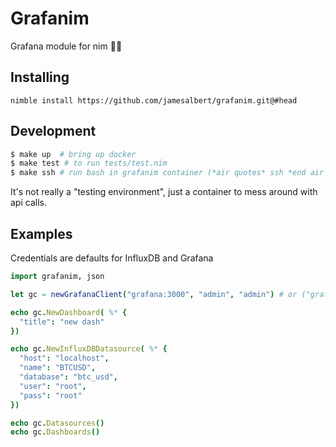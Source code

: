 Grafanim
========

Grafana module for nim 🤷‍♂️


## Installing

`nimble install https://github.com/jamesalbert/grafanim.git@#head`

## Development

```sh
$ make up  # bring up docker
$ make test # to run tests/test.nim
$ make ssh # run bash in grafanim container (*air quotes* ssh *end air quotes*)
```

It's not really a "testing environment", just a container to mess around with api calls.

## Examples

Credentials are defaults for InfluxDB and Grafana

```nim
import grafanim, json

let gc = newGrafanaClient("grafana:3000", "admin", "admin") # or ("grafana:3000", "api-key")

echo gc.NewDashboard( %* {
  "title": "new dash"
})

echo gc.NewInfluxDBDatasource( %* {
  "host": "localhost",
  "name": "BTCUSD",
  "database": "btc_usd",
  "user": "root",
  "pass": "root"
})

echo gc.Datasources()
echo gc.Dashboards()

```
